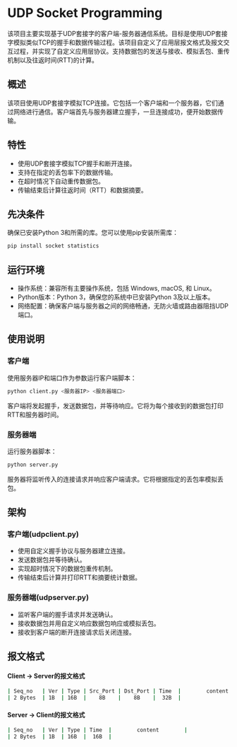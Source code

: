 # UDP Socket Programming

该项目主要实现基于UDP套接字的客户端-服务器通信系统。目标是使用UDP套接字模拟类似TCP的握手和数据传输过程。该项目自定义了应用层报文格式及报文交互过程，并实现了自定义应用层协议。支持数据包的发送与接收、模拟丢包、重传机制以及往返时间(RTT)的计算。

## 概述

该项目使用UDP套接字模拟TCP连接。它包括一个客户端和一个服务器，它们通过网络进行通信。客户端首先与服务器建立握手，一旦连接成功，便开始数据传输。

## 特性

- 使用UDP套接字模拟TCP握手和断开连接。
- 支持在指定的丢包率下的数据传输。
- 在超时情况下自动重传数据包。
- 传输结束后计算往返时间（RTT）和数据摘要。

## 先决条件

确保已安装Python 3和所需的库。您可以使用pip安装所需库：

```python
pip install socket statistics 
```

## 运行环境

- 操作系统：兼容所有主要操作系统，包括 Windows, macOS, 和 Linux。
- Python版本：Python 3，确保您的系统中已安装Python 3及以上版本。
- 网络配置：确保客户端与服务器之间的网络畅通，无防火墙或路由器阻挡UDP端口。

## 使用说明

### 客户端

使用服务器IP和端口作为参数运行客户端脚本：

```python
python client.py <服务器IP> <服务器端口>
```

客户端将发起握手，发送数据包，并等待响应。它将为每个接收到的数据包打印RTT和服务器时间。

### 服务器端

运行服务器脚本：

```python
python server.py
```

服务器将监听传入的连接请求并响应客户端请求。它将根据指定的丢包率模拟丢包。

## 架构

### 客户端(udpclient.py)

- 使用自定义握手协议与服务器建立连接。
- 发送数据包并等待确认。
- 实现超时情况下的数据包重传机制。
- 传输结束后计算并打印RTT和摘要统计数据。

### 服务器端(udpserver.py)

- 监听客户端的握手请求并发送确认。
- 接收数据包并用自定义响应数据包响应或模拟丢包。
- 接收到客户端的断开连接请求后关闭连接。

## 报文格式

#### Client -> Server的报文格式

```bash
| Seq_no   | Ver | Type | Src_Port | Dst_Port | Time  |        content        |
| 2 Bytes  | 1B  | 16B  |    8B    |    8B    |  32B  |
```

#### Server -> Client的报文格式

```bash
| Seq_no   | Ver | Type | Time  |        content        |
| 2 Bytes  | 1B  | 16B  |  16B  |
```

